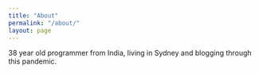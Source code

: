```yaml
---
title: "About"
permalink: "/about/"
layout: page
---
```




38 year old programmer from India, living in Sydney and blogging through this pandemic.


